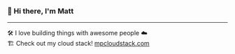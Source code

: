 ### 👋 Hi there, I'm Matt
<hr>

🛠️ I love building things with awesome people :cloud: \
🏗️ Check out my cloud stack! [mpcloudstack.com]([mpcloudstack.com](https://mpcloudstack.com/)https://mpcloudstack.com/)
